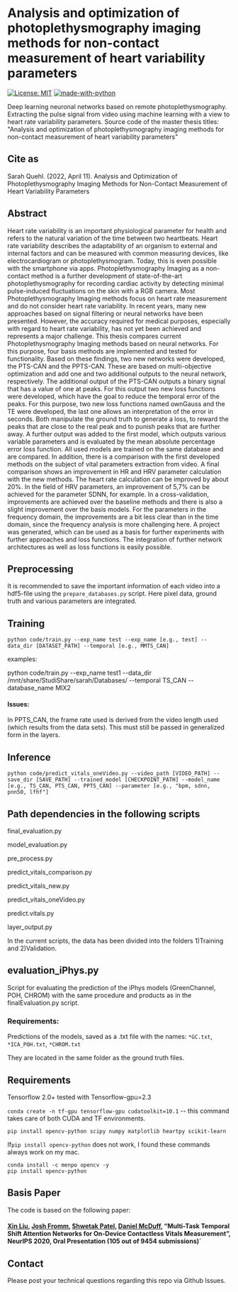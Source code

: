 # Analysis and optimization of photoplethysmography imaging methods for non-contact measurement of heart variability parameters

[![License: MIT](https://img.shields.io/badge/License-MIT-yellow.svg)](https://opensource.org/licenses/MIT)
[![made-with-python](https://img.shields.io/badge/Made%20with-Python-1f425f.svg)](https://www.python.org/)

Deep learning neuronal networks based on remote photoplethysmography. Extracting the pulse signal from video using machine learning with a view to heart rate variability parameters.
Source code of the master thesis titles: "Analysis and optimization of photoplethysmography imaging methods for non-contact measurement of heart variability parameters"

## Cite as

Sarah Quehl. (2022, April 11). Analysis and Optimization of Photoplethysmography Imaging Methods for Non-Contact Measurement of Heart Variability Parameters

## Abstract 
Heart rate variability is an important physiological parameter for health and refers to the natural
variation of the time between two heartbeats. Heart rate variability describes the adaptability of an
organism to external and internal factors and can be measured with common measuring devices, like
electrocardiogram or photoplethysmogram. Today, this is even possible with the smartphone via apps.
Photoplethysmography Imaging as a non-contact method is a further development of state-of-the-art
photoplethysmography for recording cardiac activity by detecting minimal pulse-induced fluctuations
on the skin with a RGB camera. Most Photoplethysmography Imaging methods focus on heart rate
measurement and do not consider heart rate variability. In recent years, many new approaches based
on signal filtering or neural networks have been presented. However, the accuracy required for medical
purposes, especially with regard to heart rate variability, has not yet been achieved and represents a
major challenge.
This thesis compares current Photoplethysmography Imaging methods based on neural networks. For
this purpose, four basis methods are implemented and tested for functionality. Based on these findings,
two new networks were developed, the PTS-CAN and the PPTS-CAN. These are based on multi-objective
optimization and add one and two additional outputs to the neural network, respectively. The additional
output of the PTS-CAN outputs a binary signal that has a value of one at peaks. For this output two new
loss functions were developed, which have the goal to reduce the temporal error of the peaks. For this
purpose, two new loss functions named ownGauss and the TE were developed, the last one allows an
interpretation of the error in seconds. Both manipulate the ground truth to generate a loss, to reward
the peaks that are close to the real peak and to punish peaks that are further away. A further output
was added to the first model, which outputs various variable parameters and is evaluated by the mean
absolute percentage error loss function. All used models are trained on the same database and are
compared. In addition, there is a comparison with the first developed methods on the subject of vital
parameters extraction from video. A final comparison shows an improvement in HR and HRV parameter
calculation with the new methods. The heart rate calculation can be improved by about 20%. In the field
of HRV parameters, an improvement of 5,7% can be achieved for the parameter SDNN, for example.
In a cross-validation, improvements are achieved over the baseline methods and there is also a slight
improvement over the basis models. For the parameters in the frequency domain, the improvements are
a bit less clear than in the time domain, since the frequency analysis is more challenging here.
A project was generated, which can be used as a basis for further experiments with further approaches
and loss functions. The integration of further network architectures as well as loss functions is easily
possible.

## Preprocessing
It is recommended to save the important information of each video into a hdf5-file using the `prepare_databases.py` script. Here pixel data, ground truth and various parameters are integrated.

## Training

`python code/train.py --exp_name test --exp_name [e.g., test] --data_dir [DATASET_PATH] --temporal [e.g., MMTS_CAN]`

examples:

python code/train.py --exp_name test1 --data_dir /mnt/share/StudiShare/sarah/Databases/ --temporal TS_CAN --database_name MIX2


#### Issues:

In PPTS_CAN, the frame rate used is derived from the video length used (which results from the data sets). This must still be passed in generalized form in the layers.

## Inference

`python code/predict_vitals_oneVideo.py --video_path [VIDEO_PATH] --save_dir [SAVE_PATH] --trained_model [CHECKPOINT_PATH]
        --model_name [e.g., TS_CAN, PTS_CAN, PPTS_CAN] --parameter [e.g., "bpm, sdnn, pnn50, lfhf"]`

## Path dependencies in the following scripts
final_evaluation.py

model_evaluation.py

pre_process.py

predict_vitals_comparison.py

predict_vitals_new.py

predict_vitals_oneVideo.py

predict.vitals.py

layer_output.py


In the current scripts, the data has been divided into the folders 1)Training and 2)Validation.

## evaluation_iPhys.py
Script for evaluating the prediction of the iPhys models (GreenChannel, POH, CHROM) with the same procedure and products as in the finalEvaluation.py script. 

### Requirements:
Predictions of the models, saved as a .txt file with the names: `*GC.txt`, `*ICA_POH.txt`, `*CHROM.txt` 

They are located in the same folder as the ground truth files.


## Requirements


Tensorflow 2.0+
tested with Tensorflow-gpu=2.3

`conda create -n tf-gpu tensorflow-gpu cudatoolkit=10.1` -- this command takes care of both CUDA and TF environments.

`pip install opencv-python scipy numpy matplotlib heartpy scikit-learn`

If`pip install opencv-python` does not work, I found these commands always work on my mac.

```
conda install -c menpo opencv -y
pip install opencv-python
```


## Basis Paper
The code is based on the following paper:
#### [Xin Liu](https://homes.cs.washington.edu/~xliu0/), [Josh Fromm](https://www.linkedin.com/in/josh-fromm-2a4a2258/), [Shwetak Patel](https://ubicomplab.cs.washington.edu/members/), [Daniel McDuff](https://www.microsoft.com/en-us/research/people/damcduff/), “Multi-Task Temporal Shift Attention Networks for On-Device Contactless Vitals Measurement”, NeurIPS 2020, Oral Presentation (105 out of 9454 submissions)´

## Contact

Please post your technical questions regarding this repo via Github Issues.
